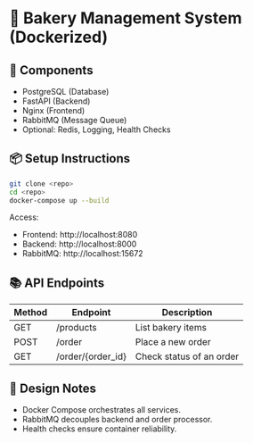 # 🍞 Bakery Management System (Dockerized)

## 🔧 Components

- PostgreSQL (Database)
- FastAPI (Backend)
- Nginx (Frontend)
- RabbitMQ (Message Queue)
- Optional: Redis, Logging, Health Checks

## 📦 Setup Instructions

```bash
git clone <repo>
cd <repo>
docker-compose up --build
```

Access:

- Frontend: http://localhost:8080 
- Backend: http://localhost:8000
- RabbitMQ: http://localhost:15672

## 📚 API Endpoints

| Method | Endpoint          | Description              |
| ------ | ----------------- | ------------------------ |
| GET    | /products         | List bakery items        |
| POST   | /order            | Place a new order        |
| GET    | /order/{order_id} | Check status of an order |

## 📘 Design Notes

- Docker Compose orchestrates all services.
- RabbitMQ decouples backend and order processor.
- Health checks ensure container reliability.
